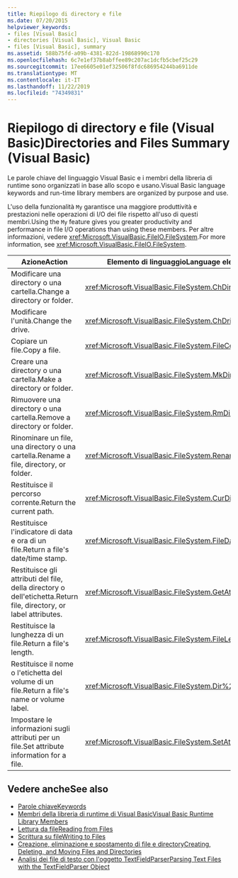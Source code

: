 ```yaml
---
title: Riepilogo di directory e file
ms.date: 07/20/2015
helpviewer_keywords:
- files [Visual Basic]
- directories [Visual Basic], Visual Basic
- files [Visual Basic], summary
ms.assetid: 588b75fd-a09b-4381-822d-19868990c170
ms.openlocfilehash: 6c7e1ef37b8abffee89c207ac1dcfb5cbef25c29
ms.sourcegitcommit: 17ee6605e01ef32506f8fdc686954244ba6911de
ms.translationtype: MT
ms.contentlocale: it-IT
ms.lasthandoff: 11/22/2019
ms.locfileid: "74349831"
---
```

# <a name="directories-and-files-summary-visual-basic"></a><span data-ttu-id="d11ec-102">Riepilogo di directory e file (Visual Basic)</span><span class="sxs-lookup"><span data-stu-id="d11ec-102">Directories and Files Summary (Visual Basic)</span></span>
<span data-ttu-id="d11ec-103">Le parole chiave del linguaggio Visual Basic e i membri della libreria di runtime sono organizzati in base allo scopo e usano.</span><span class="sxs-lookup"><span data-stu-id="d11ec-103">Visual Basic language keywords and run-time library members are organized by purpose and use.</span></span>  
  
 <span data-ttu-id="d11ec-104">L'uso della funzionalità `My` garantisce una maggiore produttività e prestazioni nelle operazioni di I/O dei file rispetto all'uso di questi membri.</span><span class="sxs-lookup"><span data-stu-id="d11ec-104">Using the `My` feature gives you greater productivity and performance in file I/O operations than using these members.</span></span> <span data-ttu-id="d11ec-105">Per altre informazioni, vedere <xref:Microsoft.VisualBasic.FileIO.FileSystem>.</span><span class="sxs-lookup"><span data-stu-id="d11ec-105">For more information, see <xref:Microsoft.VisualBasic.FileIO.FileSystem>.</span></span>  
  
|<span data-ttu-id="d11ec-106">**Azione**</span><span class="sxs-lookup"><span data-stu-id="d11ec-106">**Action**</span></span>|<span data-ttu-id="d11ec-107">**Elemento di linguaggio**</span><span class="sxs-lookup"><span data-stu-id="d11ec-107">**Language element**</span></span>|  
|----------------|--------------------------|  
|<span data-ttu-id="d11ec-108">Modificare una directory o una cartella.</span><span class="sxs-lookup"><span data-stu-id="d11ec-108">Change a directory or folder.</span></span>|<xref:Microsoft.VisualBasic.FileSystem.ChDir%2A>|  
|<span data-ttu-id="d11ec-109">Modificare l'unità.</span><span class="sxs-lookup"><span data-stu-id="d11ec-109">Change the drive.</span></span>|<xref:Microsoft.VisualBasic.FileSystem.ChDrive%2A>|  
|<span data-ttu-id="d11ec-110">Copiare un file.</span><span class="sxs-lookup"><span data-stu-id="d11ec-110">Copy a file.</span></span>|<xref:Microsoft.VisualBasic.FileSystem.FileCopy%2A>|  
|<span data-ttu-id="d11ec-111">Creare una directory o una cartella.</span><span class="sxs-lookup"><span data-stu-id="d11ec-111">Make a directory or folder.</span></span>|<xref:Microsoft.VisualBasic.FileSystem.MkDir%2A>|  
|<span data-ttu-id="d11ec-112">Rimuovere una directory o una cartella.</span><span class="sxs-lookup"><span data-stu-id="d11ec-112">Remove a directory or folder.</span></span>|<xref:Microsoft.VisualBasic.FileSystem.RmDir%2A>|  
|<span data-ttu-id="d11ec-113">Rinominare un file, una directory o una cartella.</span><span class="sxs-lookup"><span data-stu-id="d11ec-113">Rename a file, directory, or folder.</span></span>|<xref:Microsoft.VisualBasic.FileSystem.Rename%2A>|  
|<span data-ttu-id="d11ec-114">Restituisce il percorso corrente.</span><span class="sxs-lookup"><span data-stu-id="d11ec-114">Return the current path.</span></span>|<xref:Microsoft.VisualBasic.FileSystem.CurDir%2A>|  
|<span data-ttu-id="d11ec-115">Restituisce l'indicatore di data e ora di un file.</span><span class="sxs-lookup"><span data-stu-id="d11ec-115">Return a file's date/time stamp.</span></span>|<xref:Microsoft.VisualBasic.FileSystem.FileDateTime%2A>|  
|<span data-ttu-id="d11ec-116">Restituisce gli attributi del file, della directory o dell'etichetta.</span><span class="sxs-lookup"><span data-stu-id="d11ec-116">Return file, directory, or label attributes.</span></span>|<xref:Microsoft.VisualBasic.FileSystem.GetAttr%2A>|  
|<span data-ttu-id="d11ec-117">Restituisce la lunghezza di un file.</span><span class="sxs-lookup"><span data-stu-id="d11ec-117">Return a file's length.</span></span>|<xref:Microsoft.VisualBasic.FileSystem.FileLen%2A>|  
|<span data-ttu-id="d11ec-118">Restituisce il nome o l'etichetta del volume di un file.</span><span class="sxs-lookup"><span data-stu-id="d11ec-118">Return a file's name or volume label.</span></span>|<xref:Microsoft.VisualBasic.FileSystem.Dir%2A>|  
|<span data-ttu-id="d11ec-119">Impostare le informazioni sugli attributi per un file.</span><span class="sxs-lookup"><span data-stu-id="d11ec-119">Set attribute information for a file.</span></span>|<xref:Microsoft.VisualBasic.FileSystem.SetAttr%2A>|  
  
## <a name="see-also"></a><span data-ttu-id="d11ec-120">Vedere anche</span><span class="sxs-lookup"><span data-stu-id="d11ec-120">See also</span></span>

- [<span data-ttu-id="d11ec-121">Parole chiave</span><span class="sxs-lookup"><span data-stu-id="d11ec-121">Keywords</span></span>](../../../visual-basic/language-reference/keywords/index.md)
- [<span data-ttu-id="d11ec-122">Membri della libreria di runtime di Visual Basic</span><span class="sxs-lookup"><span data-stu-id="d11ec-122">Visual Basic Runtime Library Members</span></span>](../../../visual-basic/language-reference/runtime-library-members.md)
- [<span data-ttu-id="d11ec-123">Lettura da file</span><span class="sxs-lookup"><span data-stu-id="d11ec-123">Reading from Files</span></span>](../../../visual-basic/developing-apps/programming/drives-directories-files/reading-from-files.md)
- [<span data-ttu-id="d11ec-124">Scrittura su file</span><span class="sxs-lookup"><span data-stu-id="d11ec-124">Writing to Files</span></span>](../../../visual-basic/developing-apps/programming/drives-directories-files/writing-to-files.md)
- [<span data-ttu-id="d11ec-125">Creazione, eliminazione e spostamento di file e directory</span><span class="sxs-lookup"><span data-stu-id="d11ec-125">Creating, Deleting, and Moving Files and Directories</span></span>](../../../visual-basic/developing-apps/programming/drives-directories-files/creating-deleting-and-moving-files-and-directories.md)
- [<span data-ttu-id="d11ec-126">Analisi dei file di testo con l'oggetto TextFieldParser</span><span class="sxs-lookup"><span data-stu-id="d11ec-126">Parsing Text Files with the TextFieldParser Object</span></span>](../../../visual-basic/developing-apps/programming/drives-directories-files/parsing-text-files-with-the-textfieldparser-object.md)
